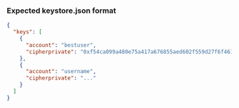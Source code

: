 ### Expected keystore.json format

```json
{
  "keys": [
    {
      "account": "bestuser",
      "cipherprivate": "0xf54ca099a480e75a417a676855aed602f559d27f6f461f3754667b0b8af11ba6"
    },
    {
      "account": "username",
      "cipherprivate": "..."
    }
  ]
}

```